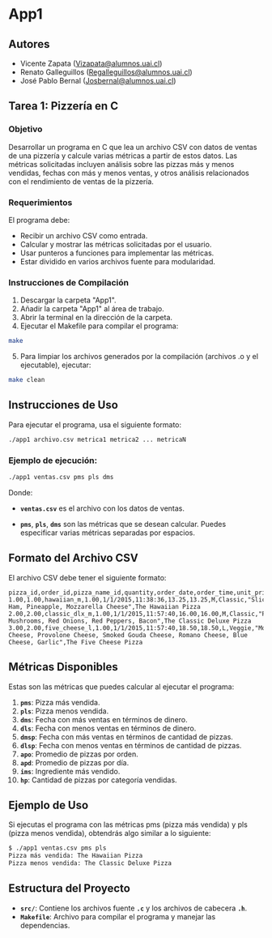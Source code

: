 # App1

## Autores
- Vicente Zapata (Vizapata@alumnos.uai.cl)
- Renato Galleguillos (Regalleguillos@alumnos.uai.cl)
- José Pablo Bernal (Josbernal@alumnos.uai.cl)

## Tarea 1: Pizzería en C

### Objetivo
Desarrollar un programa en C que lea un archivo CSV con datos de ventas de una pizzería y calcule varias métricas a partir de estos datos. Las métricas solicitadas incluyen análisis sobre las pizzas más y menos vendidas, fechas con más y menos ventas, y otros análisis relacionados con el rendimiento de ventas de la pizzería.

### Requerimientos
El programa debe:

- Recibir un archivo CSV como entrada.
- Calcular y mostrar las métricas solicitadas por el usuario.
- Usar punteros a funciones para implementar las métricas.
- Estar dividido en varios archivos fuente para modularidad.

### Instrucciones de Compilación
1. Descargar la carpeta "App1".
2. Añadir la carpeta "App1" al área de trabajo.
3. Abrir la terminal en la dirección de la carpeta.
4. Ejecutar el Makefile para compilar el programa:

```bash
make
```
5. Para limpiar los archivos generados por la compilación (archivos .o y el ejecutable), ejecutar:
```bash
make clean
```

## Instrucciones de Uso
Para ejecutar el programa, usa el siguiente formato:
```bash
./app1 archivo.csv metrica1 metrica2 ... metricaN
```
### Ejemplo de ejecución:
```bash
./app1 ventas.csv pms pls dms
```
Donde:
- **`ventas.csv`** es el archivo con los datos de ventas.

- **`pms`**, **`pls`**, **`dms`** son las métricas que se desean calcular. Puedes especificar varias métricas separadas por espacios.

## Formato del Archivo CSV
El archivo CSV debe tener el siguiente formato:
```csv
pizza_id,order_id,pizza_name_id,quantity,order_date,order_time,unit_price,total_price,pizza_size,pizza_category,pizza_ingredients,pizza_name
1.00,1.00,hawaiian_m,1.00,1/1/2015,11:38:36,13.25,13.25,M,Classic,"Sliced Ham, Pineapple, Mozzarella Cheese",The Hawaiian Pizza
2.00,2.00,classic_dlx_m,1.00,1/1/2015,11:57:40,16.00,16.00,M,Classic,"Pepperoni, Mushrooms, Red Onions, Red Peppers, Bacon",The Classic Deluxe Pizza
3.00,2.00,five_cheese_l,1.00,1/1/2015,11:57:40,18.50,18.50,L,Veggie,"Mozzarella Cheese, Provolone Cheese, Smoked Gouda Cheese, Romano Cheese, Blue Cheese, Garlic",The Five Cheese Pizza

```
## Métricas Disponibles
Estas son las métricas que puedes calcular al ejecutar el programa:
1. **`pms`**: Pizza más vendida.
2. **`pls`**: Pizza menos vendida.
3. **`dms`**: Fecha con más ventas en términos de dinero.
4. **`dls`**: Fecha con menos ventas en términos de dinero.
5. **`dmsp`**: Fecha con más ventas en términos de cantidad de pizzas.
6. **`dlsp`**: Fecha con menos ventas en términos de cantidad de pizzas.
7. **`apo`**: Promedio de pizzas por orden.
8. **`apd`**: Promedio de pizzas por día.
9. **`ims`**: Ingrediente más vendido.
10. **`hp`**: Cantidad de pizzas por categoría vendidas.
    
## Ejemplo de Uso
Si ejecutas el programa con las métricas pms (pizza más vendida) y pls (pizza menos vendida), obtendrás algo similar a lo siguiente:
```bash
$ ./app1 ventas.csv pms pls
Pizza más vendida: The Hawaiian Pizza
Pizza menos vendida: The Classic Deluxe Pizza
```
## Estructura del Proyecto
- **`src/`**: Contiene los archivos fuente **`.c`** y los archivos de cabecera **`.h`**.
- **`Makefile`**: Archivo para compilar el programa y manejar las dependencias.